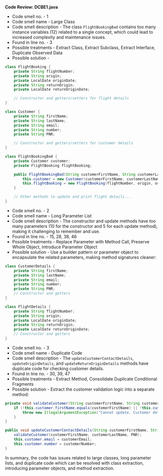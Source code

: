 **Code Review: DCBE1.java**
- Code smell no. - 1
- Code smell name - Large Class
- Code smell description - The class `FlightBookingBad` contains too many instance variables (12) related to a single concept, which could lead to increased complexity and maintenance issues.
- Found in line no. - 3
- Possible treatments - Extract Class, Extract Subclass, Extract Interface, Duplicate Observed Data
- Possible solution - 
```java
class FlightBooking {
    private String flightNumber;
    private String origin;
    private LocalDate originDate;
    private String returnOrigin;
    private LocalDate returnOriginDate;

    // Constructor and getters/setters for flight details
}

class Customer {
    private String firstName;
    private String lastName;
    private String email;
    private String number;
    private String PNR;

    // Constructor and getters/setters for customer details
}

class FlightBookingBad {
    private Customer customer;
    private FlightBooking flightBooking;

    public FlightBookingBad(String customerFirstName, String customerLastName, String customerEmail, String customerNumber, String PNR, String flightNumber, String origin, String returnOrigin, LocalDate originDate, LocalDate returnOriginDate) {
        this.customer = new Customer(customerFirstName, customerLastName, customerEmail, customerNumber, PNR);
        this.flightBooking = new FlightBooking(flightNumber, origin, originDate, returnOrigin, returnOriginDate);
    }

    // Other methods to update and print flight details...
}
```

- Code smell no. - 2
- Code smell name - Long Parameter List
- Code smell description - The constructor and update methods have too many parameters (10 for the constructor and 5 for each update method), making it challenging to remember and use.
- Found in line no. - 15, 28, 38, 46
- Possible treatments - Replace Parameter with Method Call, Preserve Whole Object, Introduce Parameter Object
- Possible solution - Use a builder pattern or parameter object to encapsulate the related parameters, making method signatures cleaner:
```java
class CustomerDetails {
    private String firstName;
    private String lastName;
    private String email;
    private String number;
    private String PNR;
    // Constructor and getters
}

class FlightDetails {
    private String flightNumber;
    private String origin;
    private LocalDate originDate;
    private String returnOrigin;
    private LocalDate returnOriginDate;
    // Constructor and getters
}
```

- Code smell no. - 3
- Code smell name - Duplicate Code
- Code smell description - The `updateCustomerContactDetails`, `updateOriginDetails`, and `updateReturnOriginDetails` methods have duplicate code for checking customer details.
- Found in line no. - 30, 39, 47
- Possible treatments - Extract Method, Consolidate Duplicate Conditional Fragments
- Possible solution - Extract the customer validation logic into a separate method:
```java
private void validateCustomer(String customerFirstName, String customerLastName, String PNR) {
    if (!this.customer.firstName.equals(customerFirstName) || !this.customer.lastName.equals(customerLastName) || !this.customer.PNR.equals(PNR)) {
        throw new IllegalArgumentException("Cannot update. Customer details do not match.");
    }
}

public void updateCustomerContactDetails(String customerFirstName, String customerLastName, String PNR, String customerEmail, String customerNumber) {
    validateCustomer(customerFirstName, customerLastName, PNR);
    this.customer.email = customerEmail;
    this.customer.number = customerNumber;
}
```

In summary, the code has issues related to large classes, long parameter lists, and duplicate code which can be resolved with class extraction, introducing parameter objects, and method extraction.